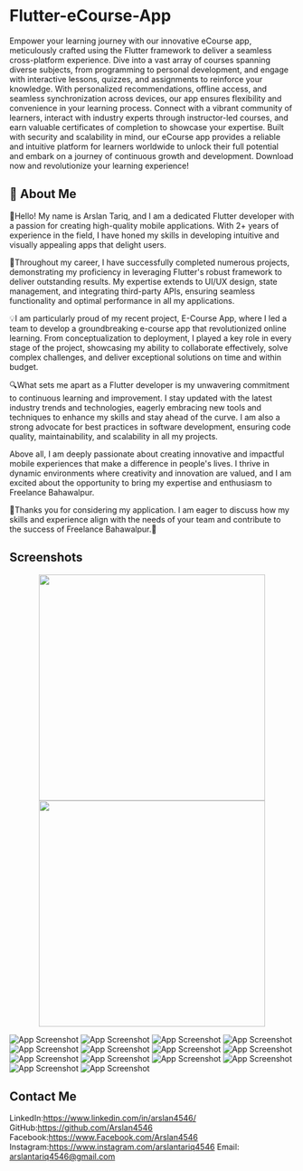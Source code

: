 
# Flutter-eCourse-App

Empower your learning journey with our innovative eCourse app, meticulously crafted using the Flutter framework to deliver a seamless cross-platform experience. Dive into a vast array of courses spanning diverse subjects, from programming to personal development, and engage with interactive lessons, quizzes, and assignments to reinforce your knowledge. With personalized recommendations, offline access, and seamless synchronization across devices, our app ensures flexibility and convenience in your learning process. Connect with a vibrant community of learners, interact with industry experts through instructor-led courses, and earn valuable certificates of completion to showcase your expertise. Built with security and scalability in mind, our eCourse app provides a reliable and intuitive platform for learners worldwide to unlock their full potential and embark on a journey of continuous growth and development. Download now and revolutionize your learning experience!

## 🚀 About Me

👋Hello! My name is Arslan Tariq, and I am a dedicated Flutter developer with a passion for creating high-quality mobile applications. With 2+ years of experience in the field, I have honed my skills in developing intuitive and visually appealing apps that delight users.

🚀Throughout my career, I have successfully completed numerous projects, demonstrating my proficiency in leveraging Flutter's robust framework to deliver outstanding results. My expertise extends to UI/UX design, state management, and integrating third-party APIs, ensuring seamless functionality and optimal performance in all my applications.

💡I am particularly proud of my recent project, E-Course App, where I led a team to develop a groundbreaking e-course app that revolutionized online learning. From conceptualization to deployment, I played a key role in every stage of the project, showcasing my ability to collaborate effectively, solve complex challenges, and deliver exceptional solutions on time and within budget.

🔍What sets me apart as a Flutter developer is my unwavering commitment to continuous learning and improvement. I stay updated with the latest industry trends and technologies, eagerly embracing new tools and techniques to enhance my skills and stay ahead of the curve. I am also a strong advocate for best practices in software development, ensuring code quality, maintainability, and scalability in all my projects.

Above all, I am deeply passionate about creating innovative and impactful mobile experiences that make a difference in people's lives. I thrive in dynamic environments where creativity and innovation are valued, and I am excited about the opportunity to bring my expertise and enthusiasm to Freelance Bahawalpur.

🙏Thanks you for considering my application. I am eager to discuss how my skills and experience align with the needs of your team and contribute to the success of Freelance Bahawalpur.🌟

## Screenshots
<p align="center">
  <img src="https://github.com/Arslan4546/Flutter-eCourse-App/blob/main/assets/screen%20shots/ss1.png" width="400" />
  <img src="https://github.com/Arslan4546/Flutter-eCourse-App/blob/main/assets/screen%20shots/ss2.png" width="400" /> 
</p>

![App Screenshot](https://github.com/Arslan4546/Flutter-eCourse-App/blob/main/assets/screen%20shots/ss1.png)
![App Screenshot](https://github.com/Arslan4546/Flutter-eCourse-App/blob/main/assets/screen%20shots/ss2.png)
![App Screenshot](https://github.com/Arslan4546/Flutter-eCourse-App/blob/main/assets/screen%20shots/ss3.png)
![App Screenshot](https://github.com/Arslan4546/Flutter-eCourse-App/blob/main/assets/screen%20shots/ss4.png)
![App Screenshot](https://github.com/Arslan4546/Flutter-eCourse-App/blob/main/assets/screen%20shots/ss5.png)
![App Screenshot](https://github.com/Arslan4546/Flutter-eCourse-App/blob/main/assets/screen%20shots/ss6.png)
![App Screenshot](https://github.com/Arslan4546/Flutter-eCourse-App/blob/main/assets/screen%20shots/ss7.png)
![App Screenshot](https://github.com/Arslan4546/Flutter-eCourse-App/blob/main/assets/screen%20shots/ss8.png)
![App Screenshot](https://github.com/Arslan4546/Flutter-eCourse-App/blob/main/assets/screen%20shots/ss9.png)
![App Screenshot](https://github.com/Arslan4546/Flutter-eCourse-App/blob/main/assets/screen%20shots/ss10.png)
![App Screenshot](https://github.com/Arslan4546/Flutter-eCourse-App/blob/main/assets/screen%20shots/ss11.png)
![App Screenshot](https://github.com/Arslan4546/Flutter-eCourse-App/blob/main/assets/screen%20shots/ss12.png)
![App Screenshot](https://github.com/Arslan4546/Flutter-eCourse-App/blob/main/assets/screen%20shots/ss13.png)
![App Screenshot](https://github.com/Arslan4546/Flutter-eCourse-App/blob/main/assets/screen%20shots/ss14.png)


## Contact Me

LinkedIn:https://www.linkedin.com/in/arslan4546/
GitHub:https://github.com/Arslan4546
Facebook:https://www.Facebook.com/Arslan4546
Instagram:https://www.instagram.com/arslantariq4546
Email: arslantariq4546@gmail.com
